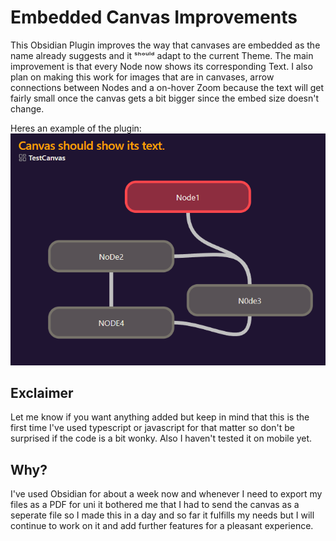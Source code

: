 # Embedded Canvas Improvements

This Obsidian Plugin improves the way that canvases are embedded as the name already suggests and it ˢʰᵒᵘˡᵈ adapt to the current Theme. The main improvement is that every Node now shows its corresponding Text. I also plan on making this work for images that are in canvases, arrow connections between Nodes and a on-hover Zoom because the text will get fairly small once the canvas gets a bit bigger since the embed size doesn't change.

Heres an example of the plugin: 
![alt text](example.png)

## Exclaimer
Let me know if you want anything added but keep in mind that this is the first time I've used typescript or javascript for that matter so don't be surprised if the code is a bit wonky. Also I haven't tested it on mobile yet.

## Why?
I've used Obsidian for about a week now and whenever I need to export my files as a PDF for uni it bothered me that I had to send the canvas as a seperate file so I made this in a day and so far it fulfills my needs but I will continue to work on it and add further features for a pleasant experience.